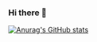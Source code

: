### Hi there 👋
[![Anurag's GitHub stats](https://github-readme-stats.vercel.app/api?username=ws806416409)](https://github.com/anuraghazra/github-readme-stats)
<!--
**ws806416409/ws806416409** is a ✨ _special_ ✨ repository because its `README.md` (this file) appears on your GitHub profile.

Here are some ideas to get you started:

- 🔭 I’m currently working on ...
- 🌱 I’m currently learning ...
- 👯 I’m looking to collaborate on ...
- 🤔 I’m looking for help with ...
- 💬 Ask me about ...
- 📫 How to reach me: ...
- 😄 Pronouns: ...
- ⚡ Fun fact: ...
-->
